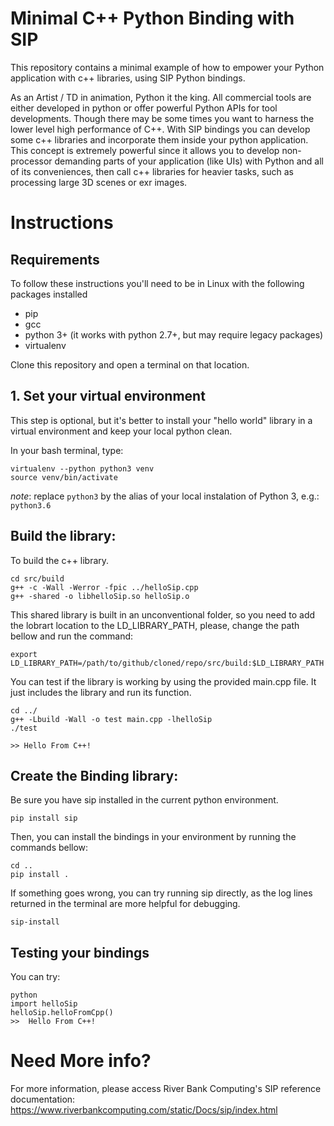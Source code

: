 # Minimal C++ Python Binding with SIP

This repository contains a minimal example of how to empower your Python application 
with c++ libraries, using SIP Python bindings. 


As an Artist / TD in animation, Python it the king. All commercial tools are either developed
in python or offer powerful Python APIs for tool developments.  Though there may be some times
you want to harness the lower level high performance of C++. 
With SIP bindings you can develop some c++ libraries and incorporate them inside your python application.
This concept is extremely powerful since it allows you to develop non-processor demanding parts of your application (like UIs) with Python and all of its conveniences, then call c++ libraries for heavier tasks, such as processing large 3D scenes or exr images. 


# Instructions

## Requirements

To follow these instructions you'll need to be in Linux with the following packages installed
 - pip
 - gcc
 - python 3+ (it works with python 2.7+, but may require legacy packages)
 - virtualenv

Clone this repository and open a terminal on that location.

## 1. Set your virtual environment

This step is optional, but it's better to install your "hello world" library in a virtual
environment and keep your local python clean. 

In your bash terminal, type:

```
virtualenv --python python3 venv
source venv/bin/activate

```
*note*: replace `python3` by the alias of your local instalation of Python 3, e.g.: `python3.6`


## Build the library:


To build the c++ library.

```
cd src/build
g++ -c -Wall -Werror -fpic ../helloSip.cpp
g++ -shared -o libhelloSip.so helloSip.o
```
This shared library is built in an unconventional folder, so you need to add the lobrart location to the LD_LIBRARY_PATH, please, change the path bellow and run the command:

```
export LD_LIBRARY_PATH=/path/to/github/cloned/repo/src/build:$LD_LIBRARY_PATH
```

You can test if the library is working by using the provided main.cpp file. 
It just includes the library and run its function.

```
cd ../
g++ -Lbuild -Wall -o test main.cpp -lhelloSip
./test

>> Hello From C++!

```

 
## Create the Binding library:

Be sure you have sip installed in the current python environment.

```
pip install sip
```

Then, you can install the bindings in your environment by running the commands bellow:

```
cd .. 
pip install .
```

If something goes wrong, you can try running sip directly, as the log lines returned in the terminal are more helpful for debugging. 

```
sip-install
```

## Testing your bindings

You can try:

```
python
import helloSip
helloSip.helloFromCpp()
>>  Hello From C++!
```

# Need More info?

For more information, please access River Bank Computing's SIP reference documentation:
https://www.riverbankcomputing.com/static/Docs/sip/index.html


